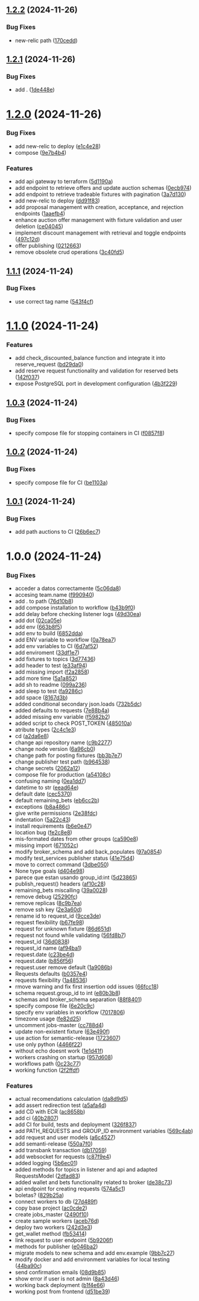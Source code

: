 ## [1.2.2](https://github.com/benjahuenchunir/arqui-backend/compare/v1.2.1...v1.2.2) (2024-11-26)


### Bug Fixes

* new-relic path ([170cedd](https://github.com/benjahuenchunir/arqui-backend/commit/170cedd8e8fd185c2b7d5ebdc6faf3b55f3d3a7b))

## [1.2.1](https://github.com/benjahuenchunir/arqui-backend/compare/v1.2.0...v1.2.1) (2024-11-26)


### Bug Fixes

* add . ([1de448e](https://github.com/benjahuenchunir/arqui-backend/commit/1de448ed07f4377c8e0777cae2f25421e5832a3d))

# [1.2.0](https://github.com/benjahuenchunir/arqui-backend/compare/v1.1.1...v1.2.0) (2024-11-26)


### Bug Fixes

* add new-relic to deploy ([e1c4e28](https://github.com/benjahuenchunir/arqui-backend/commit/e1c4e2816c50f153f664ebd2ecc45e9c2b78e0c1))
* compose ([9e7b4b4](https://github.com/benjahuenchunir/arqui-backend/commit/9e7b4b411160fa06d425be7e9f16ecba1b7cfafd))


### Features

* add api gateway to terraform ([5d1190a](https://github.com/benjahuenchunir/arqui-backend/commit/5d1190a237dca45981babb3362263eb71cc1744d))
* add endpoint to retrieve offers and update auction schemas ([0ecb974](https://github.com/benjahuenchunir/arqui-backend/commit/0ecb974f9b7f3c6d393ea66e01b4ad6f6e727d84))
* add endpoint to retrieve tradeable fixtures with pagination ([3a7d130](https://github.com/benjahuenchunir/arqui-backend/commit/3a7d130a43cb092708dc0ca7e7b92878347f1522))
* add new-relic to deploy ([dd91f83](https://github.com/benjahuenchunir/arqui-backend/commit/dd91f8396179c825e80f534b90b4c9946968bba2))
* add proposal management with creation, acceptance, and rejection endpoints ([1aaefb4](https://github.com/benjahuenchunir/arqui-backend/commit/1aaefb4d6c1a63b566bb73bfd6091545f3a041ec))
* enhance auction offer management with fixture validation and user deletion ([ce04045](https://github.com/benjahuenchunir/arqui-backend/commit/ce04045af806bff212798b027d5c1fd1ee142af5))
* implement discount management with retrieval and toggle endpoints ([497c12d](https://github.com/benjahuenchunir/arqui-backend/commit/497c12d06f762f83a56ec876c9d8157269a18560))
* offer publishing ([0212663](https://github.com/benjahuenchunir/arqui-backend/commit/021266301908e159c93f6b06edf0f5f63fe5db0e))
* remove obsolete crud operations ([3c40fd5](https://github.com/benjahuenchunir/arqui-backend/commit/3c40fd592af516f12dfa5a11cab38a03523fcfa9))

## [1.1.1](https://github.com/benjahuenchunir/arqui-backend/compare/v1.1.0...v1.1.1) (2024-11-24)


### Bug Fixes

* use correct tag name ([543f4cf](https://github.com/benjahuenchunir/arqui-backend/commit/543f4cf7423d389ee226dc9a980a282908d69ffb))

# [1.1.0](https://github.com/benjahuenchunir/arqui-backend/compare/v1.0.3...v1.1.0) (2024-11-24)


### Features

* add check_discounted_balance function and integrate it into reserve_request ([bd29da0](https://github.com/benjahuenchunir/arqui-backend/commit/bd29da027a85d3ff3507523a5f8210993c5c03c8))
* add reserve request functionality and validation for reserved bets ([142f037](https://github.com/benjahuenchunir/arqui-backend/commit/142f03760d18c2d6cb3ed29b4bc0de6fd7712905))
* expose PostgreSQL port in development configuration ([4b3f229](https://github.com/benjahuenchunir/arqui-backend/commit/4b3f2297b7ab32b18f003fdd487dc310f24f3ec6))

## [1.0.3](https://github.com/benjahuenchunir/arqui-backend/compare/v1.0.2...v1.0.3) (2024-11-24)


### Bug Fixes

* specify compose file for stopping containers in CI ([f0857f8](https://github.com/benjahuenchunir/arqui-backend/commit/f0857f8e9a6c5f5e50808b091d0ba7529b5b2ac5))

## [1.0.2](https://github.com/benjahuenchunir/arqui-backend/compare/v1.0.1...v1.0.2) (2024-11-24)


### Bug Fixes

* specify compose file for CI ([be1103a](https://github.com/benjahuenchunir/arqui-backend/commit/be1103a5c70a6e39fb5785eeefbe7356b1d2ad61))

## [1.0.1](https://github.com/benjahuenchunir/arqui-backend/compare/v1.0.0...v1.0.1) (2024-11-24)


### Bug Fixes

* add path auctions to CI ([26b6ec7](https://github.com/benjahuenchunir/arqui-backend/commit/26b6ec7d768898dfde83580a910921fef4848039))

# 1.0.0 (2024-11-24)


### Bug Fixes

* acceder a datos correctamente ([5c06da8](https://github.com/benjahuenchunir/arqui-backend/commit/5c06da87a689692add0e58a06a390f557e90b3ef))
* accesing team.name ([f990940](https://github.com/benjahuenchunir/arqui-backend/commit/f99094012250d54d722161b1d1daebc8f25cf0d1))
* add . to path ([76d10b8](https://github.com/benjahuenchunir/arqui-backend/commit/76d10b8b18312b8579f80abda9189100923d1eda))
* add compose installation to workflow ([b43b9f0](https://github.com/benjahuenchunir/arqui-backend/commit/b43b9f020a0662d17d9b3683f00bd2599187591b))
* add delay before checking listener logs ([49d30ea](https://github.com/benjahuenchunir/arqui-backend/commit/49d30ea977d31c4e52a689a3ab1d0b4439c28384))
* add dot ([02ca05e](https://github.com/benjahuenchunir/arqui-backend/commit/02ca05e02fe4c6c93d1dd46020b1544b518d3195))
* add env ([663b8f5](https://github.com/benjahuenchunir/arqui-backend/commit/663b8f588712ffe20241ba1781d614b38e432760))
* add env to build ([6852dda](https://github.com/benjahuenchunir/arqui-backend/commit/6852dda88d460f9f153e5e854e74dcd9f40f0cee))
* add ENV variable to workflow ([0a78ea7](https://github.com/benjahuenchunir/arqui-backend/commit/0a78ea7c56cfce83b8cc3e46332b8b41bf8959c3))
* add env variables to CI ([6d7af52](https://github.com/benjahuenchunir/arqui-backend/commit/6d7af5277091b6e204876443ee4b8c543375f757))
* add enviroment ([33df1e7](https://github.com/benjahuenchunir/arqui-backend/commit/33df1e7706ac96b656fa2d2f638f5eefd9dc7370))
* add fixtures to topics ([3d77436](https://github.com/benjahuenchunir/arqui-backend/commit/3d774368b662206b475ce34b986463186054f406))
* add header to test ([e33af94](https://github.com/benjahuenchunir/arqui-backend/commit/e33af9403f4a9c3d77d2818922421cc59d7bdea5))
* add missing import ([f2a2858](https://github.com/benjahuenchunir/arqui-backend/commit/f2a28583bc77b7e89d2646a22c6dda01985607a3))
* add more time ([5a1a852](https://github.com/benjahuenchunir/arqui-backend/commit/5a1a852ea535f905c811bcbcc006f842eecca4b8))
* add sh to readme ([099a236](https://github.com/benjahuenchunir/arqui-backend/commit/099a2365808570effbd56f815710b4ccf574af06))
* add sleep to test ([fa9286c](https://github.com/benjahuenchunir/arqui-backend/commit/fa9286cae52852ddfbca88a27e1ef9d79c3b7927))
* add space ([8167d3b](https://github.com/benjahuenchunir/arqui-backend/commit/8167d3b845b6788992a28acdf3da45a8afd83c5f))
* added conditional secondary json.loads ([732b5dc](https://github.com/benjahuenchunir/arqui-backend/commit/732b5dcebdb5f61ba564eb8fe075bfbf73df7801))
* added defaults to requests ([7e88b4a](https://github.com/benjahuenchunir/arqui-backend/commit/7e88b4a890c97974af801706016259050a13e336))
* added missing env variable ([f5982b2](https://github.com/benjahuenchunir/arqui-backend/commit/f5982b25ad3e84ed01b00e05e4690ccde71d478b))
* added script to check POST_TOKEN ([485010a](https://github.com/benjahuenchunir/arqui-backend/commit/485010adb587029de01f7295f5185c9d326394e8))
* atribute types ([2c4c1e3](https://github.com/benjahuenchunir/arqui-backend/commit/2c4c1e32511681564ec71439aa9c1bcf0a67f6b4))
* cd ([a2da6e8](https://github.com/benjahuenchunir/arqui-backend/commit/a2da6e823956848b5bfbb83fe8a104095471c5ca))
* change api repository name ([c9b2277](https://github.com/benjahuenchunir/arqui-backend/commit/c9b2277103f94cda9b896920304fb4c50f227d6e))
* change node version ([6a96cb0](https://github.com/benjahuenchunir/arqui-backend/commit/6a96cb0325654e3557e07998c13160c4fc7d2048))
* change path for posting fixtures ([bb3b7e7](https://github.com/benjahuenchunir/arqui-backend/commit/bb3b7e7c7d2dccca56d26f63cf480e567b72ca51))
* change publisher test path ([b964538](https://github.com/benjahuenchunir/arqui-backend/commit/b9645385054db67916ff91a665163c76af3cdd97))
* change secrets ([2062a12](https://github.com/benjahuenchunir/arqui-backend/commit/2062a124d6cbe2365a214251068061e3c8995cad))
* compose file for production ([a54108c](https://github.com/benjahuenchunir/arqui-backend/commit/a54108ca51be761090669b52fe543dd327d0bc12))
* confusing naming ([0ea1dd7](https://github.com/benjahuenchunir/arqui-backend/commit/0ea1dd7d74613df7b0833e54e097db8695f4fa12))
* datetime to str ([eead64e](https://github.com/benjahuenchunir/arqui-backend/commit/eead64e5faa7649742de0442f1f30ac9f19bd386))
* default date ([cec5370](https://github.com/benjahuenchunir/arqui-backend/commit/cec5370bb66e055841d5c7e58c62fc7185d83c95))
* default remaining_bets ([eb6cc2b](https://github.com/benjahuenchunir/arqui-backend/commit/eb6cc2b7921c947909232b13230942137cd48632))
* exceptions ([b8a486c](https://github.com/benjahuenchunir/arqui-backend/commit/b8a486ca499b72c5b35f5ba1dde7f1a45c5bbdab))
* give write permissions ([2e38fdc](https://github.com/benjahuenchunir/arqui-backend/commit/2e38fdc6a232455c5ea24793a522bfdbcfc01865))
* indentation ([5a22c43](https://github.com/benjahuenchunir/arqui-backend/commit/5a22c4304372f62af71d34bd7bc95be3a48dd208))
* install requirements ([b6e0e47](https://github.com/benjahuenchunir/arqui-backend/commit/b6e0e4723ad2c18a5878f2ba8249ed40c4c7b4c4))
* location bug ([fe2c8e8](https://github.com/benjahuenchunir/arqui-backend/commit/fe2c8e80bd52f1d23d72bda09ec6a54a7c5788af))
* mis-formated dates from other groups ([ca590e8](https://github.com/benjahuenchunir/arqui-backend/commit/ca590e8c2d3397ca31bba671f987464caba5102d))
* missing import ([671052c](https://github.com/benjahuenchunir/arqui-backend/commit/671052c9b431df9fe2b7aa6707215c91cd9c2cb1))
* modify broker_schema and add back_populates ([97a0854](https://github.com/benjahuenchunir/arqui-backend/commit/97a08546816be6826967b65755c9637cc20d2002))
* modify test_services publisher status ([41e75d4](https://github.com/benjahuenchunir/arqui-backend/commit/41e75d4f9f5225e5a2979886dbbf38e1352d535d))
* move to correct command ([3dbe050](https://github.com/benjahuenchunir/arqui-backend/commit/3dbe05041f068fdd59cdcfa33bca1cac1e221a9e))
* None type goals ([d404e98](https://github.com/benjahuenchunir/arqui-backend/commit/d404e98c98856fd44df2187d6948cd4f7332158e))
* parece que estan usando group_id:int ([5d23865](https://github.com/benjahuenchunir/arqui-backend/commit/5d23865997543f9fc6383df706e2af381c3ee85c))
* publish_request() headers ([af10c28](https://github.com/benjahuenchunir/arqui-backend/commit/af10c282001fecc46d7283e2aa52ab3a77157d1c))
* remaining_bets miscalling ([39a0028](https://github.com/benjahuenchunir/arqui-backend/commit/39a00284883502ada8549c693ecfc4c6ad614495))
* remove debug ([25290fc](https://github.com/benjahuenchunir/arqui-backend/commit/25290fcc9a44205e9cb08a61641cfa9b16e327d4))
* remove replicas ([8c9b7ea](https://github.com/benjahuenchunir/arqui-backend/commit/8c9b7ea8cce5886ab0a6cdc617f7c51bb90148fe))
* remove ssh key ([2e3a60d](https://github.com/benjahuenchunir/arqui-backend/commit/2e3a60d07edc7934900aecc64f2923caae1881be))
* rename id to request_id ([9cce3de](https://github.com/benjahuenchunir/arqui-backend/commit/9cce3de97e288227635dd89f06fd17d5450ab6f0))
* request flexibility ([b67fe98](https://github.com/benjahuenchunir/arqui-backend/commit/b67fe982e45c17940823f70e4eafef9b9289c5b5))
* request for unknown fixture ([86d651d](https://github.com/benjahuenchunir/arqui-backend/commit/86d651dd5e53c8d9f33fa36d9bb8a59fa9743fda))
* request not found while validating ([56fd8b7](https://github.com/benjahuenchunir/arqui-backend/commit/56fd8b7691b6b8beb7b5e81ca974824af0d9b85a))
* request_id ([36d0838](https://github.com/benjahuenchunir/arqui-backend/commit/36d08388aae8d75943b9d80b52c9a6b8119f2c61))
* request_id name ([af94ba1](https://github.com/benjahuenchunir/arqui-backend/commit/af94ba1a638633d86c1436c1453afe25b33c3b99))
* request.date ([c23be4d](https://github.com/benjahuenchunir/arqui-backend/commit/c23be4db88d15de7d913131c961005ecc06e74a6))
* request.date ([b856f56](https://github.com/benjahuenchunir/arqui-backend/commit/b856f56a7af8f984d8168fc88696c1255220c80e))
* request.user remove default ([1a9086b](https://github.com/benjahuenchunir/arqui-backend/commit/1a9086bc0bfc872d5dd216066c6565c69e7aa4d2))
* Requests defaults ([b0357e4](https://github.com/benjahuenchunir/arqui-backend/commit/b0357e40da0f161103304339e58c69dd7ecba03b))
* requests flexibility ([1a48536](https://github.com/benjahuenchunir/arqui-backend/commit/1a485369319a7b836aeb63c0506df93de3df6be8))
* rmove warning and fix first insertion odd issues ([66fcc18](https://github.com/benjahuenchunir/arqui-backend/commit/66fcc181e81f09beafdaf1848d81430006049941))
* schema request.group_id to int ([e80b3b8](https://github.com/benjahuenchunir/arqui-backend/commit/e80b3b8c856d87a028d3e1d675abbdd0be1e9f24))
* schemas and broker_schema separation ([88f8401](https://github.com/benjahuenchunir/arqui-backend/commit/88f8401079d5ec6b5c72ad8e5e58d24f1a1a404f))
* specify compose file ([6e20c9c](https://github.com/benjahuenchunir/arqui-backend/commit/6e20c9c9c7affb472593db5914697d67f0b31656))
* specify env variables in workflow ([7017806](https://github.com/benjahuenchunir/arqui-backend/commit/7017806c457582786c07005bbf21b90aceb217a9))
* timezone usage ([fe82d25](https://github.com/benjahuenchunir/arqui-backend/commit/fe82d25f2425ffe4aba0d6b8289d5b7827907440))
* uncomment jobs-master ([cc788d4](https://github.com/benjahuenchunir/arqui-backend/commit/cc788d4a58bce740dc4aa024ab4062fbd73de878))
* update non-existent fixture ([63e490f](https://github.com/benjahuenchunir/arqui-backend/commit/63e490fb6c179ca899fc050bbc660feb3d7b8518))
* use action for semantic-release ([1723607](https://github.com/benjahuenchunir/arqui-backend/commit/1723607720289954919c07662d9c6e5f5cb9d28b))
* use only python ([4466f22](https://github.com/benjahuenchunir/arqui-backend/commit/4466f22e8c5d9d47209b0b0c113347e9839b3eba))
* without echo doesnt work ([1e1d41f](https://github.com/benjahuenchunir/arqui-backend/commit/1e1d41fcbba56fe7a0805280af80d89c9dd6fd9d))
* workers crashing on startup ([957d608](https://github.com/benjahuenchunir/arqui-backend/commit/957d608552d14275d441f360ac299f36d1b98756))
* workflows path ([0c23c77](https://github.com/benjahuenchunir/arqui-backend/commit/0c23c77c1d321238d4db49b0407dc99a7e22cbeb))
* working function ([2f2ffdf](https://github.com/benjahuenchunir/arqui-backend/commit/2f2ffdf4b11bdd458d5bc23fd1cfca8c1788347e))


### Features

* actual recomendations calculation ([da8d9d5](https://github.com/benjahuenchunir/arqui-backend/commit/da8d9d56a07b0ee39a4fb6132b78eecc6188241d))
* add assert redirection test ([a5afa4d](https://github.com/benjahuenchunir/arqui-backend/commit/a5afa4d5eeec2ad8dd57cda94cab0b86b30f2f54))
* add CD with ECR ([ac8658b](https://github.com/benjahuenchunir/arqui-backend/commit/ac8658b3815151fdf7b050228ed299ae721d05f6))
* add ci ([40b2807](https://github.com/benjahuenchunir/arqui-backend/commit/40b2807df76d058918dc236ab34cde3b64dccba3))
* add CI for build, tests and deployment ([326f837](https://github.com/benjahuenchunir/arqui-backend/commit/326f837094ad24e3bd0b7b5efc857a24fd72ab47))
* add PATH_REQUESTS and GROUP_ID environment variables ([569c4ab](https://github.com/benjahuenchunir/arqui-backend/commit/569c4ab656e43f9ffb384176e791013aa69c8b35))
* add request and user models ([a6c4527](https://github.com/benjahuenchunir/arqui-backend/commit/a6c4527276845ca0b7c3bee42383e1db941a3994))
* add semanti-release ([550a7f0](https://github.com/benjahuenchunir/arqui-backend/commit/550a7f048f5f145a547c802068e64a5ee366325b))
* add transbank transaction ([db17059](https://github.com/benjahuenchunir/arqui-backend/commit/db1705959a2a6df398ba146d58aa04a6cf47107b))
* add websocket for requests ([c87f9e4](https://github.com/benjahuenchunir/arqui-backend/commit/c87f9e441c8dbf6601c58940971c364fa2cda38c))
* added logging ([5b6ec01](https://github.com/benjahuenchunir/arqui-backend/commit/5b6ec0119144a71b2c8bb635862c0b6e65d41acd))
* added methods for topics in listener and api and adapted RequestsModel ([2dfad83](https://github.com/benjahuenchunir/arqui-backend/commit/2dfad83274c7801d20d791bb633e24447a0e3a13))
* added wallet and bets functionality related to broker ([de38c73](https://github.com/benjahuenchunir/arqui-backend/commit/de38c733b2cd8674ebb9c9f1b42829fd42f1a42e))
* api endpoint for creating requests ([574a5c1](https://github.com/benjahuenchunir/arqui-backend/commit/574a5c1d025b215106c8754f233514e5bcb2ffa5))
* boletas? ([829b25a](https://github.com/benjahuenchunir/arqui-backend/commit/829b25a5ecdf7a9c4e7cd38b8a164ddc991d2277))
* connect workers to db ([27d489f](https://github.com/benjahuenchunir/arqui-backend/commit/27d489f868870d95db118c8140edd6d65f264e87))
* copy base project ([ac0cde2](https://github.com/benjahuenchunir/arqui-backend/commit/ac0cde24c61b1180547ffdfbf016ee294a349180))
* create jobs_master ([2490f10](https://github.com/benjahuenchunir/arqui-backend/commit/2490f1026d65f99842cbdf9abb3a57aacfb59add))
* create sample workers ([aceb76d](https://github.com/benjahuenchunir/arqui-backend/commit/aceb76db159f96f183f094700ce1bc9e2bdb97bf))
* deploy two workers ([242d3e3](https://github.com/benjahuenchunir/arqui-backend/commit/242d3e3887f91d1f6f028203028b960bb0d88c46))
* get_wallet method ([fb53414](https://github.com/benjahuenchunir/arqui-backend/commit/fb5341434ce49a77f151467ca05dde0b97ea7250))
* link request to user endpoint ([5b9206f](https://github.com/benjahuenchunir/arqui-backend/commit/5b9206f32f410ec52eb01c0947763b1e836faca8))
* methods for publisher ([e046ba2](https://github.com/benjahuenchunir/arqui-backend/commit/e046ba25f3e1244c45a74e49668c1a8a53e69d23))
* migrate models to new schema and add env.example ([9bb7c27](https://github.com/benjahuenchunir/arqui-backend/commit/9bb7c272da32305c53a6c05f3cdd019a9b987d86))
* modify docker and add environment variables for local testing ([44ba90c](https://github.com/benjahuenchunir/arqui-backend/commit/44ba90c8c952141be3afe586da0dae835928b83f))
* send confirmation emails ([08d9b85](https://github.com/benjahuenchunir/arqui-backend/commit/08d9b8554feeff912a97f8ee661bc680a9ade808))
* show error if user is not admin ([8a43d46](https://github.com/benjahuenchunir/arqui-backend/commit/8a43d46c8f78dc3bac35aa7d541818cf6ceaf9ea))
* working back deployment ([b1f4e66](https://github.com/benjahuenchunir/arqui-backend/commit/b1f4e6656d5cdb0ecca0f540b1aa76fdcdc71836))
* working post from frontend ([d51be39](https://github.com/benjahuenchunir/arqui-backend/commit/d51be39393a127009f4daae86d0d44dde753aad2))
